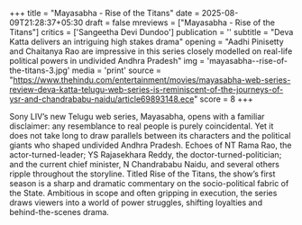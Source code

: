 +++
title = "Mayasabha - Rise of the Titans"
date = 2025-08-09T21:28:37+05:30
draft = false
mreviews = ["Mayasabha - Rise of the Titans"]
critics = ['Sangeetha Devi Dundoo']
publication = ''
subtitle = "Deva Katta delivers an intriguing high stakes drama"
opening = "Aadhi Pinisetty and Chaitanya Rao are impressive in this series closely modelled on real-life political powers in undivided Andhra Pradesh"
img = 'mayasabha--rise-of-the-titans-3.jpg'
media = 'print'
source = "https://www.thehindu.com/entertainment/movies/mayasabha-web-series-review-deva-katta-telugu-web-series-is-reminiscent-of-the-journeys-of-ysr-and-chandrababu-naidu/article69893148.ece"
score = 8
+++

Sony LIV’s new Telugu web series, Mayasabha, opens with a familiar disclaimer: any resemblance to real people is purely coincidental. Yet it does not take long to draw parallels between its characters and the political giants who shaped undivided Andhra Pradesh. Echoes of NT Rama Rao, the actor-turned-leader; YS Rajasekhara Reddy, the doctor-turned-politician; and the current chief minister, N Chandrababu Naidu, and several others ripple throughout the storyline. Titled Rise of the Titans, the show’s first season is a sharp and dramatic commentary on the socio-political fabric of the State. Ambitious in scope and often gripping in execution, the series draws viewers into a world of power struggles, shifting loyalties and behind-the-scenes drama.
